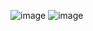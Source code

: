 ![image](https://github.com/user-attachments/assets/a7f2624c-898d-4628-b513-7ce33d3e58b5)
![image](https://github.com/user-attachments/assets/4d907508-c447-4e93-9cfd-a1e3508439b9)
